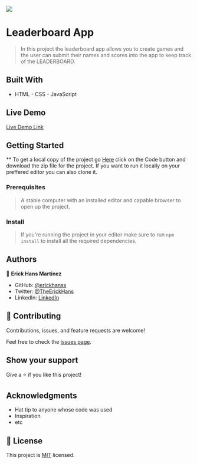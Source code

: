 ![](https://img.shields.io/badge/Microverse-blueviolet)

# Leaderboard App

> In this project the leaderboard app allows you to create games and the user can submit their names and scores into the app to keep track of the LEADERBOARD.

## Built With

- HTML - CSS - JavaScript

## Live Demo

[Live Demo Link](https://erickhansx.github.io/leaderboard/)

## Getting Started

\*\* To get a local copy of the project go [Here](https://github.com/erickhansx/leaderboard) click on the Code button and download the zip file for the project. If you want to run it locally on your preffered editor you can also clone it.

### Prerequisites

> A stable computer with an installed editor and capable browser to open up the project.

### Install

> If you're running the project in your editor make sure to run `npm install` to install all the required dependencies.

## Authors

👤 **Erick Hans Martinez**

- GitHub: [@erickhansx](https://github.com/erickhansx)
- Twitter: [@TheErickHans](https://twitter.com/TheErickHans)
- LinkedIn: [LinkedIn](https://linkedin.com/in/linkedinhandle)

## 🤝 Contributing

Contributions, issues, and feature requests are welcome!

Feel free to check the [issues page](../../issues/).

## Show your support

Give a ⭐️ if you like this project!

## Acknowledgments

- Hat tip to anyone whose code was used
- Inspiration
- etc

## 📝 License

This project is [MIT](./MIT.md) licensed.
